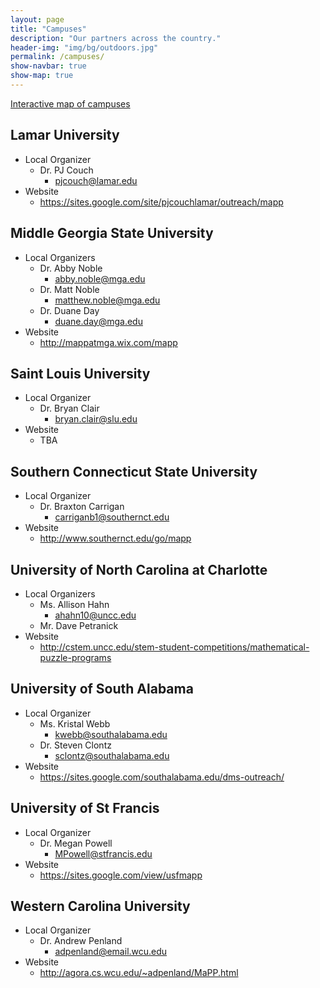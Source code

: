```yaml
---
layout: page
title: "Campuses"
description: "Our partners across the country."
header-img: "img/bg/outdoors.jpg"
permalink: /campuses/
show-navbar: true
show-map: true
---
```


<p class="text-center">
  <a href="#locations-map">Interactive map of campuses</a>
</p>

## Lamar University

- Local Organizer
    - Dr. PJ Couch
      - <pjcouch@lamar.edu>
- Website
    - <https://sites.google.com/site/pjcouchlamar/outreach/mapp>

## Middle Georgia State University

- Local Organizers
    - Dr. Abby Noble
      - <abby.noble@mga.edu>
    - Dr. Matt Noble
      - <matthew.noble@mga.edu>
    - Dr. Duane Day
      - <duane.day@mga.edu>
- Website
    - <http://mappatmga.wix.com/mapp>

## Saint Louis University

- Local Organizer
    - Dr. Bryan Clair
      - <bryan.clair@slu.edu>
- Website
    - TBA

## Southern Connecticut State University

- Local Organizer
    - Dr. Braxton Carrigan
      - <carriganb1@southernct.edu>
- Website
    - <http://www.southernct.edu/go/mapp>

## University of North Carolina at Charlotte

- Local Organizers
    - Ms. Allison Hahn 
        - <ahahn10@uncc.edu>
    - Mr. Dave Petranick
- Website
    - <http://cstem.uncc.edu/stem-student-competitions/mathematical-puzzle-programs>

## University of South Alabama

- Local Organizer
    - Ms. Kristal Webb
      - <kwebb@southalabama.edu>
    - Dr. Steven Clontz
      - <sclontz@southalabama.edu>
- Website
    - <https://sites.google.com/southalabama.edu/dms-outreach/>

## University of St Francis

- Local Organizer
    - Dr. Megan Powell
      - <MPowell@stfrancis.edu>
- Website
    - <https://sites.google.com/view/usfmapp>

## Western Carolina University

- Local Organizer
    - Dr. Andrew Penland
      - <adpenland@email.wcu.edu>
- Website
    - <http://agora.cs.wcu.edu/~adpenland/MaPP.html>

